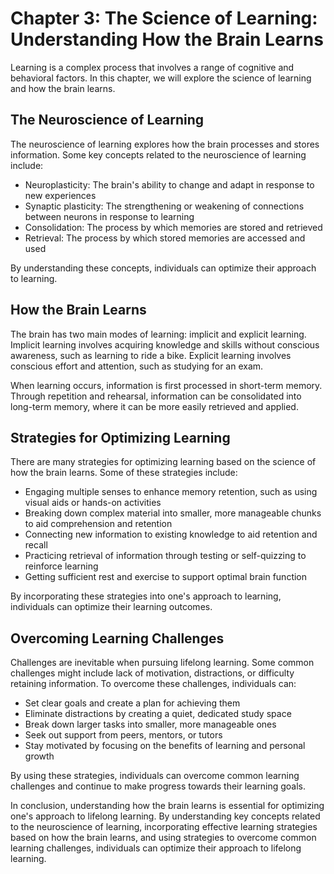 Chapter 3: The Science of Learning: Understanding How the Brain Learns
======================================================================

Learning is a complex process that involves a range of cognitive and behavioral factors. In this chapter, we will explore the science of learning and how the brain learns.

The Neuroscience of Learning
----------------------------

The neuroscience of learning explores how the brain processes and stores information. Some key concepts related to the neuroscience of learning include:

* Neuroplasticity: The brain's ability to change and adapt in response to new experiences
* Synaptic plasticity: The strengthening or weakening of connections between neurons in response to learning
* Consolidation: The process by which memories are stored and retrieved
* Retrieval: The process by which stored memories are accessed and used

By understanding these concepts, individuals can optimize their approach to learning.

How the Brain Learns
--------------------

The brain has two main modes of learning: implicit and explicit learning. Implicit learning involves acquiring knowledge and skills without conscious awareness, such as learning to ride a bike. Explicit learning involves conscious effort and attention, such as studying for an exam.

When learning occurs, information is first processed in short-term memory. Through repetition and rehearsal, information can be consolidated into long-term memory, where it can be more easily retrieved and applied.

Strategies for Optimizing Learning
----------------------------------

There are many strategies for optimizing learning based on the science of how the brain learns. Some of these strategies include:

* Engaging multiple senses to enhance memory retention, such as using visual aids or hands-on activities
* Breaking down complex material into smaller, more manageable chunks to aid comprehension and retention
* Connecting new information to existing knowledge to aid retention and recall
* Practicing retrieval of information through testing or self-quizzing to reinforce learning
* Getting sufficient rest and exercise to support optimal brain function

By incorporating these strategies into one's approach to learning, individuals can optimize their learning outcomes.

Overcoming Learning Challenges
------------------------------

Challenges are inevitable when pursuing lifelong learning. Some common challenges might include lack of motivation, distractions, or difficulty retaining information. To overcome these challenges, individuals can:

* Set clear goals and create a plan for achieving them
* Eliminate distractions by creating a quiet, dedicated study space
* Break down larger tasks into smaller, more manageable ones
* Seek out support from peers, mentors, or tutors
* Stay motivated by focusing on the benefits of learning and personal growth

By using these strategies, individuals can overcome common learning challenges and continue to make progress towards their learning goals.

In conclusion, understanding how the brain learns is essential for optimizing one's approach to lifelong learning. By understanding key concepts related to the neuroscience of learning, incorporating effective learning strategies based on how the brain learns, and using strategies to overcome common learning challenges, individuals can optimize their approach to lifelong learning.
